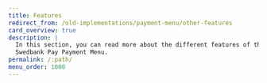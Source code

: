 ```yaml
---
title: Features
redirect_from: /old-implementations/payment-menu/other-features
card_overview: true
description: |
  In this section, you can read more about the different features of the
  Swedbank Pay Payment Menu.
permalink: /:path/
menu_order: 1000
---
```

